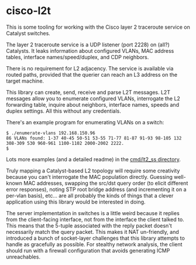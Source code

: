 # cisco-l2t

This is some tooling for working with the Cisco layer 2 traceroute service on Catalyst switches.

The layer 2 traceroute service is a UDP listener (port 2228) on (all?) Catalysts. It leaks information about configured VLANs, MAC address tables, interface names/speed/duplex, and CDP neighbors.

There is no requirement for L2 adjacency. The service is available via routed paths, provided that the querier can reach an L3 address on the target machine.

This library can create, send, receive and parse L2T messages. L2T messages allow you to enumerate configured VLANs, interrogate the L2 forwarding table, inquire about neighbors, interface names, speeds and duplex settings. All this without any credentials.

There's an example program for enumerating VLANs on a switch:

    $ ./enumerate-vlans 192.168.150.96
    86 VLANs found: 1-37 40-45 50-51 53-55 71-77 81-87 91-93 98-105 132 308-309 530 960-961 1100-1102 2000-2002 2222.
    $

Lots more examples (and a detailed readme) in the [cmd/lt2_ss directory](cmd/l2t_ss).

Truly mapping a Catalyst-based L2 topology will require some creativity because you can't interrogate the MAC population directly. Guessing well-known MAC addresses, swapping the src/dst query order (to elicit different error responses), noting STP root bridge address (and incrementing it on a per-vlan basis), etc... are all probably the kinds of things that a clever application using this library would be interested in doing.

The server implementation in switches is a little weird because it replies from the client-facing interface, not from the interface the client talked to. This means that the 5-tuple associated with the reply packet doesn't necessarily match the query packet. This makes it NAT un-friendly, and introduced a bunch of socket-layer challenges that this library attempts to handle as gracefully as possible. For stealthy network analysis, the client should run with a firewall configuration that avoids generating ICMP unreachables.
